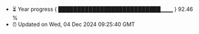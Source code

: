 - ⏳ Year progress { ███████████████████████████▁▁▁ } 92.46 %
- ⏰ Updated on Wed, 04 Dec 2024 09:25:40 GMT

